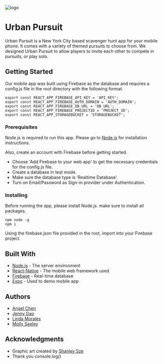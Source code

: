 [logo]: https://github.com/JAML-org/urbanpursuit/blob/master/urban-pursuit-logo.jpg

![logo]

# Urban Pursuit

Urban Pursuit is a New York City based scavenger hunt app for your mobile phone. It comes with a variety of themed pursuits to choose from. We designed Urban Pursuit to allow players to invite each other to compete in pursuits, or play solo.

## Getting Started

Our mobile app was built using Firebase as the database and requires a config.js file in the root directory with the following format.

```
export const REACT_APP_FIREBASE_API_KEY = 'API_KEY';
export const REACT_APP_FIREBASE_AUTH_DOMAIN = 'AUTH_DOMAIN';
export const REACT_APP_FIREBASE_DB_URL = 'DB_URL';
export const REACT_APP_FIREBASE_PROJECTID = 'PROJECT_ID';
export const REACT_APP_STORAGEBUCKET = 'STORAGEBUCKET';
```

### Prerequisites

Node.js is required to run this app. Please go to [Node.js](https://nodejs.org/en/) for installation instructions.

Also, create an account with Firebase before getting started.
* Choose 'Add Firebase to your web app' to get the necessary credentials for the config.js file.
* Create a database in test mode.
* Make sure the database type is 'Realtime Database'.
* Turn on Email/Password as Sign-in provider under Authentication.

### Installing

Before running the app, please install Node.js. make sure to install all packages.

```
npm node -g
npm i
```

Using the firebase.json file provided in the root, import into your Firebase project.


## Built With

* [Node.js](https://nodejs.org/en/) - The server environment
* [React-Native](https://facebook.github.io/react-native/) - The mobile web framework used
* [Firebase](https://firebase.google.com/) - Real-time database
* [Expo](https://expo.io/) - Used to demo mobile app

## Authors

* [Angel Chen](https://github.com/angel-chen)
* [Jenny Gao](https://github.com/JennyG1023)
* [Linda Morales](https://github.com/lmorale4)
* [Molly Seeley](https://github.com/msseeley)

## Acknowledgments

* Graphic art created by [Shanley Sze](https://simplyshanley.weebly.com/)
* Thank you console.log()

